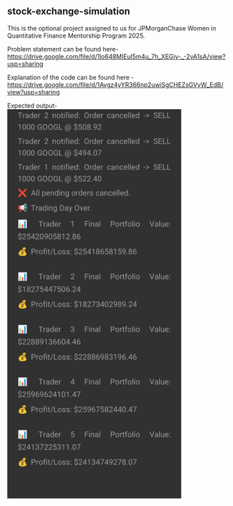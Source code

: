 ## stock-exchange-simulation
 
This is the optional project assigned to us for JPMorganChase Women in Quantitative Finance Mentorship Program 2025.

Problem statement can be found here- https://drive.google.com/file/d/1lo648MIEuI5m4u_7h_XEGiy-_-2vA1sA/view?usp=sharing

Explanation of the code can be found here - https://drive.google.com/file/d/1Avgz4yYR366np2uwiSgCHEZsGVyW_EdB/view?usp=sharing

Expected output-<img src="images/profit-loss.jpeg" alt="Trading Dashboard" width="400" >


